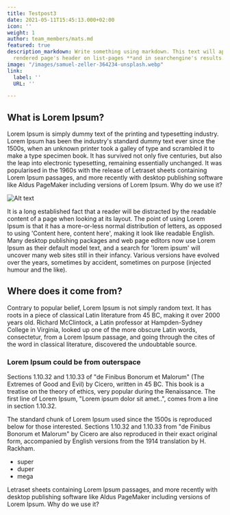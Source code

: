 ```yaml
---
title: Testpost3
date: 2021-05-11T15:45:13.000+02:00
icon: ''
weight: 1
author: team_members/mats.md
featured: true
description_markdown: Write something using markdown. This text will appear in the
  rendered page's header on list-pages **and in searchengine's results.**
image: "/images/samuel-zeller-364234-unsplash.webp"
link:
  label: ''
  URL: ''

---
```

## What is Lorem Ipsum?

Lorem Ipsum is simply dummy text of the printing and typesetting industry. Lorem Ipsum has been the industry's standard dummy text ever since the 1500s, when an unknown printer took a galley of type and scrambled it to make a type specimen book. It has survived not only five centuries, but also the leap into electronic typesetting, remaining essentially unchanged. It was popularised in the 1960s with the release of Letraset sheets containing Lorem Ipsum passages, and more recently with desktop publishing software like Aldus PageMaker including versions of Lorem Ipsum.
Why do we use it?

![Alt text](/images/kotagauni-srinivas-481125-unsplash.webp "a title")

It is a long established fact that a reader will be distracted by the readable content of a page when looking at its layout. The point of using Lorem Ipsum is that it has a more-or-less normal distribution of letters, as opposed to using 'Content here, content here', making it look like readable English. Many desktop publishing packages and web page editors now use Lorem Ipsum as their default model text, and a search for 'lorem ipsum' will uncover many web sites still in their infancy. Various versions have evolved over the years, sometimes by accident, sometimes on purpose (injected humour and the like).

## Where does it come from?

Contrary to popular belief, Lorem Ipsum is not simply random text. It has roots in a piece of classical Latin literature from 45 BC, making it over 2000 years old. Richard McClintock, a Latin professor at Hampden-Sydney College in Virginia, looked up one of the more obscure Latin words, consectetur, from a Lorem Ipsum passage, and going through the cites of the word in classical literature, discovered the undoubtable source. 

### Lorem Ipsum could be from outerspace

Sections 1.10.32 and 1.10.33 of "de Finibus Bonorum et Malorum" (The Extremes of Good and Evil) by Cicero, written in 45 BC. This book is a treatise on the theory of ethics, very popular during the Renaissance. The first line of Lorem Ipsum, "Lorem ipsum dolor sit amet..", comes from a line in section 1.10.32.

The standard chunk of Lorem Ipsum used since the 1500s is reproduced below for those interested. Sections 1.10.32 and 1.10.33 from "de Finibus Bonorum et Malorum" by Cicero are also reproduced in their exact original form, accompanied by English versions from the 1914 translation by H. Rackham.

- super
- duper
- mega

Letraset sheets containing Lorem Ipsum passages, and more recently with desktop publishing software like Aldus PageMaker including versions of Lorem Ipsum.
Why do we use it?